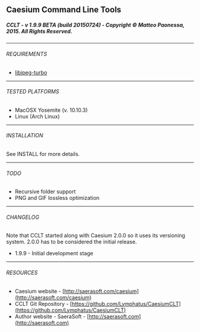 ## Caesium Command Line Tools
##### CCLT - v 1.9.9 BETA (build 20150724) - Copyright &copy; Matteo Paonessa, 2015. All Rights Reserved.

----------

###### REQUIREMENTS
* [libjpeg-turbo](http://libjpeg-turbo.org/)

----------

###### TESTED PLATFORMS
* MacOSX Yosemite (v. 10.10.3)
* Linux (Arch Linux)

----------

###### INSTALLATION
See INSTALL for more details.

----------

###### TODO
* Recursive folder support
* PNG and GIF lossless optimization

----------

###### CHANGELOG
Note that CCLT started along with Caesium 2.0.0 so it uses its versioning system. 2.0.0 has to be considered the initial release.
* 1.9.9 - Initial development stage

----------

###### RESOURCES
* Caesium website - [http://saerasoft.com/caesium](http://saerasoft.com/caesium)
* CCLT Git Repository - [https://github.com/Lymphatus/CaesiumCLT](https://github.com/Lymphatus/CaesiumCLT)
* Author website - SaeraSoft - [http://saerasoft.com](http://saerasoft.com)
